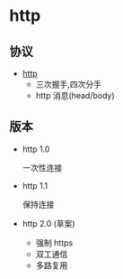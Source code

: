 # http

## 协议

- [http](<https://tools.ietf.org/html/rfc2616>)
  - 三次握手,四次分手
  - http 消息(head/body)

## 版本

- http 1.0

  一次性连接

- http 1.1

  保持连接

- http 2.0 (草案)
  - 强制 https
  - 双工通信
  - 多路复用
